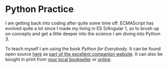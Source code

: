 # Python Practice

I am getting back into coding after quite some time off. ECMAScript has evolved quite a lot since I made my living in ES 5/Angular 1, so to brush up on concepts and get a little deeper into the science I am diving into Python 3.

To teach myself I am using the book _Python for Everybody_. It can be found open source [here](https://www.py4e.com/book) as [part of the excellent companion website](https://www.py4e.com/). It can also be bought in print from [your local bookseller](https://www.google.com/search?q=book+store+near+me&oq=book+s&aqs=chrome.1.69i57j0i433i457i512j0i402l2j0i433i512j0i512j0i131i433i512j0i433i512j0i131i433i512j46i10i199i465i512.7620j1j7&sourceid=chrome&ie=UTF-8) or [online](https://smile.amazon.com/Python-Everybody-Exploring-Data-ebook/dp/B01IA5VIFM/ref=sr_1_1?crid=JJUCIU24N96O&keywords=python+for+everybody&qid=1638133087&sprefix=python+for+ever%2Caps%2C199&sr=8-1).

